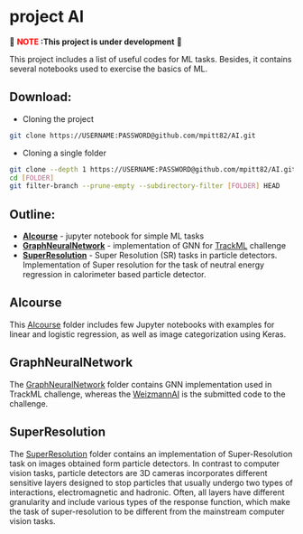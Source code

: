 # project AI

:construction: **<font color="red"> NOTE </font>:This project is under development** :construction:

This project includes a list of useful codes for ML tasks. Besides, it contains several notebooks used to exercise the basics of ML.
## Download:
* Cloning the project
```bash
git clone https://USERNAME:PASSWORD@github.com/mpitt82/AI.git
```
* Cloning a single folder
```bash
git clone --depth 1 https://USERNAME:PASSWORD@github.com/mpitt82/AI.git [FOLDER]
cd [FOLDER]
git filter-branch --prune-empty --subdirectory-filter [FOLDER] HEAD
```

## Outline:
* **[AIcourse](#aicourse)** - jupyter notebook for simple ML tasks
* **[GraphNeuralNetwork](#graphneuralnetwork)** - implementation of GNN for [TrackML](https://competitions.codalab.org/competitions/20112) challenge
* **[SuperResolution](#superresolution)** - Super Resolution (SR) tasks in particle detectors. Implementation of Super resolution for the task of neutral energy regression in calorimeter based particle detector.

## AIcourse
This [AIcourse](AIcourse) folder includes few Jupyter notebooks with examples for linear and logistic regression, as well as image categorization using Keras.

## GraphNeuralNetwork
The [GraphNeuralNetwork](GraphNeuralNetwork) folder contains GNN implementation used in TrackML challenge, whereas the [WeizmannAI](GraphNeuralNetwork/WeizmannAI) is the submitted code to the challenge.

## SuperResolution
The [SuperResolution](SuperResolution) folder contains an implementation of Super-Resolution task on images obtained form particle detectors. In contrast to computer vision tasks, particle detectors are 3D cameras incorporates different sensitive layers designed to stop particles that usually undergo two types of interactions, electromagnetic and hadronic. Often, all layers have different granularity and include various types of the response function, which make the task of super-resolution to be different from the mainstream computer vision tasks.



